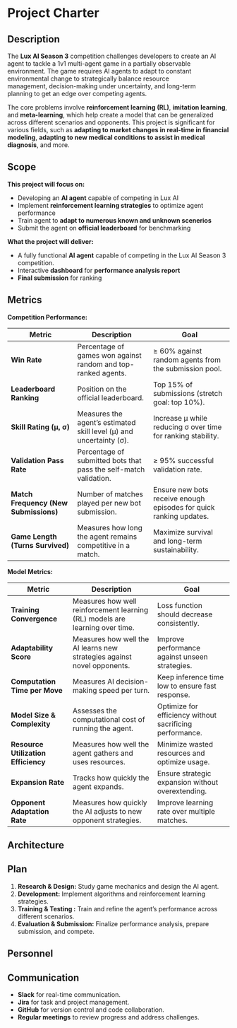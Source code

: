 # Project Charter

## Description
The **Lux AI Season 3** competition challenges developers to create an AI agent to tackle a 1v1 multi-agent game in a partially observable environment. The game requires AI agents to adapt to constant environmental change to strategically balance resource management, decision-making under uncertainty, and long-term planning to get an edge over competing agents.

The core problems involve **reinforcement learning (RL)**, **imitation learning**, and **meta-learning**, which help create a model that can be generalized across different scenarios and opponents. This project is significant for various fields, such as **adapting to market changes in real-time in financial modeling**, **adapting to new medical conditions to assist in medical diagnosis**, and more.

## Scope
**This project will focus on:**
  - Developing an **AI agent** capable of competing in Lux AI
  - Implement **reinforcement learning strategies** to optimize agent performance
  - Train agent to **adapt to numerous known and unknown scenerios**
  - Submit the agent on **official leaderboard** for benchmarking
    
**What the project will deliver:**
  - A fully functional **AI agent** capable of competing in the Lux AI Season 3 competition.
  - Interactive **dashboard** for **performance analysis report**
  - **Final submission** for ranking

## Metrics

**Competition Performance:**

| **Metric**                 | **Description**                                      | **Goal** |
|----------------------------|------------------------------------------------------|----------|
| **Win Rate**               | Percentage of games won against random and top-ranked agents. | ≥ 60% against random agents from the submission pool. |
| **Leaderboard Ranking**    | Position on the official leaderboard. | Top 15% of submissions (stretch goal: top 10%). |
| **Skill Rating (μ, σ)** | Measures the agent’s estimated skill level (μ) and uncertainty (σ). | Increase μ while reducing σ over time for ranking stability. |
| **Validation Pass Rate**   | Percentage of submitted bots that pass the self-match validation. | ≥ 95% successful validation rate. |
| **Match Frequency (New Submissions)** | Number of matches played per new bot submission. | Ensure new bots receive enough episodes for quick ranking updates. |
| **Game Length (Turns Survived)** | Measures how long the agent remains competitive in a match. | Maximize survival and long-term sustainability. |

**Model Metrics:**

| **Metric**                 | **Description**                                      | **Goal** |
|----------------------------|------------------------------------------------------|----------|
| **Training Convergence** | Measures how well reinforcement learning (RL) models are learning over time. | Loss function should decrease consistently. |
| **Adaptability Score**     | Measures how well the AI learns new strategies against novel opponents. | Improve performance against unseen strategies. |
| **Computation Time per Move** | Measures AI decision-making speed per turn. | Keep inference time low to ensure fast response. |
| **Model Size & Complexity** | Assesses the computational cost of running the agent. | Optimize for efficiency without sacrificing performance. |
| **Resource Utilization Efficiency** | Measures how well the agent gathers and uses resources. | Minimize wasted resources and optimize usage. |
| **Expansion Rate**         | Tracks how quickly the agent expands. | Ensure strategic expansion without overextending. |
| **Opponent Adaptation Rate** | Measures how quickly the AI adjusts to new opponent strategies. | Improve learning rate over multiple matches. |


## Architecture

## Plan
1. **Research & Design:** Study game mechanics and design the AI agent. 
2. **Development:** Implement algorithms and reinforcement learning strategies. 
3. **Training & Testing :** Train and refine the agent’s performance across different scenarios. 
4. **Evaluation & Submission:** Finalize performance analysis, prepare submission, and compete. 

## Personnel

## Communication
- **Slack** for real-time communication. 
- **Jira** for task and project management. 
- **GitHub** for version control and code collaboration. 
- **Regular meetings** to review progress and address challenges.




